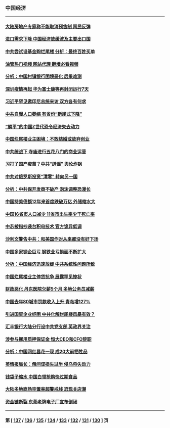 ### 中国经济
---
#### [大陆房地产专家称不能取消预售制 网民反弹](../../pages/ncid283/n13789232.md?07262045) 
#### [进口需求下降 中国经济放缓波及主要出口国](../../pages/ncid283/n13789134.md?07262045) 
#### [中共尝试设基金购烂尾楼 分析：最终百姓买单](../../pages/ncid283/n13788699.md?07262045) 
#### [油管热门视频 网站代理 翻墙必看视频](http://209.222.30.114:81/youtube.html?07262045)
#### [分析：中国村镇银行困境恶化 后果难测](../../pages/ncid283/n13788846.md?07262045) 
#### [深圳疫情再起 华为富士康等再封闭运行7天](../../pages/ncid283/n13788829.md?07262045) 
#### [习近平罕见邀印尼总统来访 双方各有何求](../../pages/ncid283/n13788818.md?07262045) 
#### [中共自曝人口萎缩 有省份“断崖式下降”](../../pages/ncid283/n13788597.md?07262045) 
#### [“躺平”的中国Z世代恐令经济失去动力](../../pages/ncid283/n13788503.md?07262045) 
#### [中国烂尾楼业主困境：不敢结婚或放弃创业](../../pages/ncid283/n13788283.md?07262045) 
#### [中共统战下 寺庙进行五花八门的商业运营](../../pages/ncid283/n13788204.md?07262045) 
#### [习打了国产疫苗？中共“辟谣” 舆论炸锅](../../pages/ncid283/n13788211.md?07262045) 
#### [中共对俄罗斯投资“清零” 转向另一国](../../pages/ncid283/n13788094.md?07262045) 
#### [分析：中共保开发商不破产 泡沫调整恐漫长](../../pages/ncid283/n13788069.md?07262045) 
#### [中国持美债额12年来首度跌破万亿 外储缩水大](../../pages/ncid283/n13787993.md?07262045) 
#### [中国16省市人口减少 11省市出生率少于死亡率](../../pages/ncid283/n13787976.md?07262045) 
#### [中芯被指抄袭台积电技术 官方诡异低调](../../pages/ncid283/n13787259.md?07262045) 
#### [沙利文警告中共：和美国作对从来都没有好下场](../../pages/ncid283/n13787840.md?07262045) 
#### [中国多家钢企巨亏 钢铁业亏损面不断扩大](../../pages/ncid283/n13787859.md?07262045) 
#### [分析：中国经济迅速放缓 中共系统性问题所致](../../pages/ncid283/n13787310.md?07262045) 
#### [中国烂尾楼业主停贷抗争 展露罕见惨状](../../pages/ncid283/n13787794.md?07262045) 
#### [财政恶化 丹东医院欠薪5个月 多地公务员减薪](../../pages/ncid283/n13787612.md?07262045) 
#### [中国去年80城市罚款收入上升 青岛增127%](../../pages/ncid283/n13787389.md?07262045) 
#### [引进国资企业纾困 中共化解烂尾楼风暴有效？](../../pages/ncid283/n13787083.md?07262045) 
#### [汇丰银行大陆分行设中共党支部 英政界关注](../../pages/ncid283/n13787349.md?07262045) 
#### [涉参与挪用质押保证金 恒大CEO和CFO辞职](../../pages/ncid283/n13787348.md?07262045) 
#### [分析：中国网红昙花一现 成20大前牺牲品](../../pages/ncid283/n13787318.md?07262045) 
#### [英情报局长：俄间谍损失过半 侵乌将失动力](../../pages/ncid283/n13787194.md?07262045) 
#### [钱袋子缩水 中国白领抢购快过期食品](../../pages/ncid283/n13787025.md?07262045) 
#### [大陆多地商场空置率超警戒线 恐现关店潮](../../pages/ncid283/n13786963.md?07262045) 
#### [资金链断裂 东莞老牌电子厂宣布倒闭](../../pages/ncid283/n13786874.md?07262045) 

---
#### 第 [ [137](./137.md?07262045) / [136](./136.md?07262045) / [135](./135.md?07262045) / [134](./134.md?07262045) / [133](./133.md?07262045) / [132](./132.md?07262045) / [131](./131.md?07262045) / [130](./130.md?07262045) ] 页
